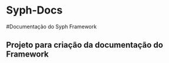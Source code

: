 # Syph-Docs

#Documentação do Syph Framework

Projeto para criação da documentação do Framework
---

